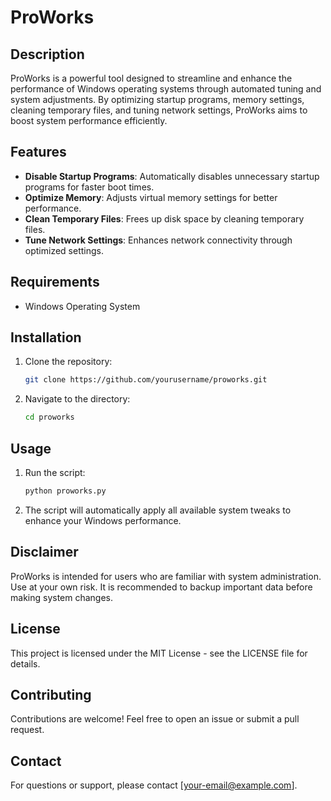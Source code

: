 # ProWorks

## Description
ProWorks is a powerful tool designed to streamline and enhance the performance of Windows operating systems through automated tuning and system adjustments. By optimizing startup programs, memory settings, cleaning temporary files, and tuning network settings, ProWorks aims to boost system performance efficiently.

## Features
- **Disable Startup Programs**: Automatically disables unnecessary startup programs for faster boot times.
- **Optimize Memory**: Adjusts virtual memory settings for better performance.
- **Clean Temporary Files**: Frees up disk space by cleaning temporary files.
- **Tune Network Settings**: Enhances network connectivity through optimized settings.

## Requirements
- Windows Operating System

## Installation
1. Clone the repository:
   ```bash
   git clone https://github.com/yourusername/proworks.git
   ```
2. Navigate to the directory:
   ```bash
   cd proworks
   ```

## Usage
1. Run the script:
   ```bash
   python proworks.py
   ```
2. The script will automatically apply all available system tweaks to enhance your Windows performance.

## Disclaimer
ProWorks is intended for users who are familiar with system administration. Use at your own risk. It is recommended to backup important data before making system changes.

## License
This project is licensed under the MIT License - see the LICENSE file for details.

## Contributing
Contributions are welcome! Feel free to open an issue or submit a pull request.

## Contact
For questions or support, please contact [your-email@example.com].